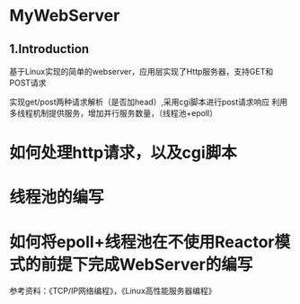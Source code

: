 # 						MyWebServer
## 1.Introduction
基于Linux实现的简单的webserver，应用层实现了Http服务器，支持GET和POST请求

实现get/post两种请求解析（是否加head）,采用cgi脚本进行post请求响应
利用多线程机制提供服务，增加并行服务数量，（线程池+epoll）
# 如何处理http请求，以及cgi脚本
# 线程池的编写
# 如何将epoll+线程池在不使用Reactor模式的前提下完成WebServer的编写

参考资料：《TCP/IP网络编程》，《Linux高性能服务器编程》
